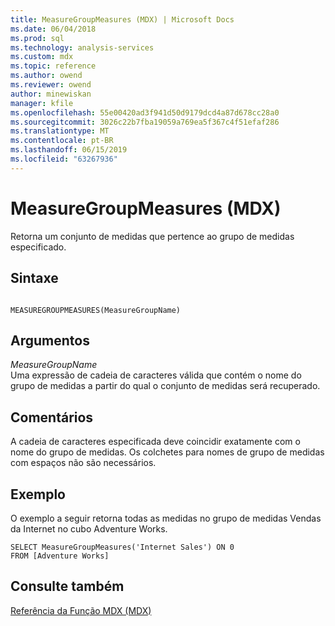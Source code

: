 ```yaml
---
title: MeasureGroupMeasures (MDX) | Microsoft Docs
ms.date: 06/04/2018
ms.prod: sql
ms.technology: analysis-services
ms.custom: mdx
ms.topic: reference
ms.author: owend
ms.reviewer: owend
author: minewiskan
manager: kfile
ms.openlocfilehash: 55e00420ad3f941d50d9179dcd4a87d678cc28a0
ms.sourcegitcommit: 3026c22b7fba19059a769ea5f367c4f51efaf286
ms.translationtype: MT
ms.contentlocale: pt-BR
ms.lasthandoff: 06/15/2019
ms.locfileid: "63267936"
---
```

# <a name="measuregroupmeasures-mdx"></a>MeasureGroupMeasures (MDX)


  Retorna um conjunto de medidas que pertence ao grupo de medidas especificado.  
  
## <a name="syntax"></a>Sintaxe  
  
```  
  
MEASUREGROUPMEASURES(MeasureGroupName)  
```  
  
## <a name="arguments"></a>Argumentos  
 *MeasureGroupName*  
 Uma expressão de cadeia de caracteres válida que contém o nome do grupo de medidas a partir do qual o conjunto de medidas será recuperado.  
  
## <a name="remarks"></a>Comentários  
 A cadeia de caracteres especificada deve coincidir exatamente com o nome do grupo de medidas. Os colchetes para nomes de grupo de medidas com espaços não são necessários.  
  
## <a name="example"></a>Exemplo  
 O exemplo a seguir retorna todas as medidas no grupo de medidas Vendas da Internet no cubo Adventure Works.  
  
```  
SELECT MeasureGroupMeasures('Internet Sales') ON 0  
FROM [Adventure Works]  
```  
  
## <a name="see-also"></a>Consulte também  
 [Referência da Função MDX &#40;MDX&#41;](../mdx/mdx-function-reference-mdx.md)  
  
  
